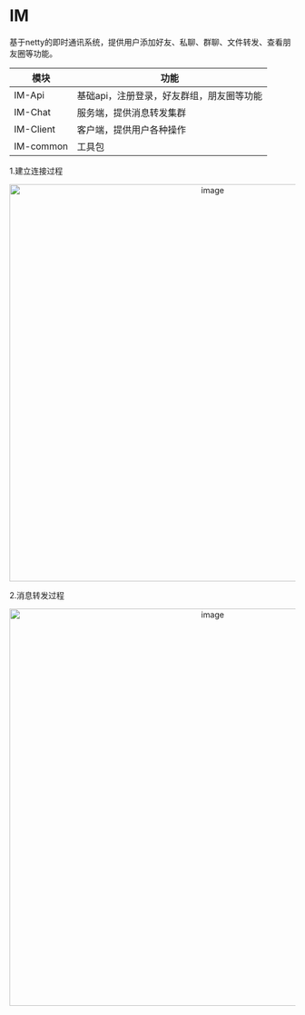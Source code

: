 # IM

基于netty的即时通讯系统，提供用户添加好友、私聊、群聊、文件转发、查看朋友圈等功能。


| 模块      | 功能                                      |
| --------- | ----------------------------------------- |
| IM-Api    | 基础api，注册登录，好友群组，朋友圈等功能 |
| IM-Chat   | 服务端，提供消息转发集群                  |
| IM-Client | 客户端，提供用户各种操作                  |
| IM-common | 工具包                                    |


1.建立连接过程
<div align="center">
<image src="https://mini-tao.oss-cn-guangzhou.aliyuncs.com/%E5%BB%BA%E7%AB%8B%E8%BF%9E%E6%8E%A5.png?versionId=CAEQERiBgMDi1qiy7RciIDVhZGU0NDI5ZjkxMjQwMmRhNzNlMTJiY2Y4ODYyZTM2" alt="image" width="700px"/>
</div>

2.消息转发过程
<div align="center">
<image src="https://mini-tao.oss-cn-guangzhou.aliyuncs.com/chat.png?versionId=CAEQERiBgMCLrsCy7RciIDYyZmMwMDE4MGI3ZTQ0ZTNiNzEwY2EyMjcyNDEzYzBj" alt="image" width="700px"/>
</div>
